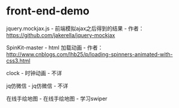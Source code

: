 # front-end-demo

jquery.mockjax.js - 前端模拟ajax之后得到的结果 - 作者：https://github.com/jakerella/jquery-mockjax

SpinKit-master - html 加载动画 - 作者：http://www.cnblogs.com/lhb25/p/loading-spinners-animated-with-css3.html

clock - 时钟动画 - 不详

jq仿微信 - jq仿微信 - 不详

在线手绘地图 - 在线手绘地图 - 学习swiper